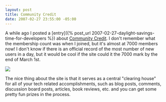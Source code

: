 ```yaml
---
layout: post
title: Community Credit
date: 2007-02-27 23:55:00 -05:00
---
```


A while ago I posted a [entry]({% post_url 2007-02-27-daylight-savings-time-for-developers %}) about [Community Credit](http://www.community-credit.com/). I don't remember what the membership count was when I joined, but it's almost at 7000 members now! I don't know if there is an official record of the most number of new users in a day, but it would be cool if the site could it the 7000 mark by the end of March 1st.

![](http://gwb.blob.core.windows.net/sdorman/5006/o_logosmall5.gif) 

The nice thing about the site is that it serves as a central "clearing house" for all of your tech related accomplishments, such as blog posts, comments, discussion board posts, articles, book reviews, etc. and you can get some pretty fun prizes in the process.
